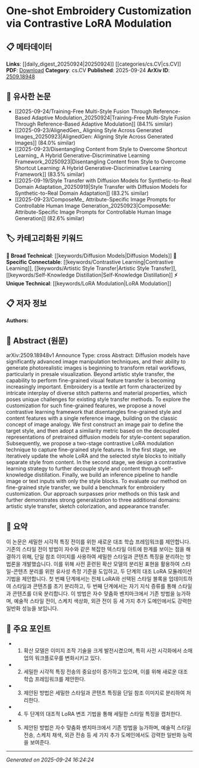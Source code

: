 <!-- KEYWORD_LINKING_METADATA:
{
  "processed_timestamp": "2025-09-24T16:24:24.147736",
  "vocabulary_version": "1.0",
  "selected_keywords": [
    "Diffusion Models",
    "Contrastive Learning",
    "LoRA Modulation",
    "Artistic Style Transfer",
    "Self-Knowledge Distillation"
  ],
  "rejected_keywords": [],
  "similarity_scores": {
    "Diffusion Models": 0.78,
    "Contrastive Learning": 0.82,
    "LoRA Modulation": 0.8,
    "Artistic Style Transfer": 0.79,
    "Self-Knowledge Distillation": 0.77
  },
  "extraction_method": "AI_prompt_based",
  "budget_applied": true,
  "candidates_json": {
    "candidates": [
      {
        "surface": "Diffusion Models",
        "canonical": "Diffusion Models",
        "aliases": [
          "Diffusion",
          "Diffusion Model"
        ],
        "category": "broad_technical",
        "rationale": "Diffusion models are central to the paper's methodology and connect to a wide range of image manipulation techniques.",
        "novelty_score": 0.55,
        "connectivity_score": 0.88,
        "specificity_score": 0.65,
        "link_intent_score": 0.78
      },
      {
        "surface": "Contrastive Learning",
        "canonical": "Contrastive Learning",
        "aliases": [
          "Contrastive",
          "Contrastive Framework"
        ],
        "category": "specific_connectable",
        "rationale": "The paper introduces a novel contrastive learning framework, which is key to its methodology and connects to broader machine learning concepts.",
        "novelty_score": 0.7,
        "connectivity_score": 0.85,
        "specificity_score": 0.8,
        "link_intent_score": 0.82
      },
      {
        "surface": "LoRA Modulation",
        "canonical": "LoRA Modulation",
        "aliases": [
          "Low-Rank Adaptation Modulation"
        ],
        "category": "unique_technical",
        "rationale": "LoRA Modulation is a unique technique proposed in the paper, crucial for its novel approach to style transfer.",
        "novelty_score": 0.75,
        "connectivity_score": 0.6,
        "specificity_score": 0.85,
        "link_intent_score": 0.8
      },
      {
        "surface": "Style Transfer",
        "canonical": "Artistic Style Transfer",
        "aliases": [
          "Style Transfer",
          "Visual Style Transfer"
        ],
        "category": "specific_connectable",
        "rationale": "Artistic style transfer is a key application area of the proposed method, linking it to existing literature and applications.",
        "novelty_score": 0.5,
        "connectivity_score": 0.9,
        "specificity_score": 0.7,
        "link_intent_score": 0.79
      },
      {
        "surface": "Self-Knowledge Distillation",
        "canonical": "Self-Knowledge Distillation",
        "aliases": [
          "Self-Distillation"
        ],
        "category": "specific_connectable",
        "rationale": "This technique is used in the paper to enhance the separation of style and content, connecting to broader themes in machine learning.",
        "novelty_score": 0.65,
        "connectivity_score": 0.75,
        "specificity_score": 0.78,
        "link_intent_score": 0.77
      }
    ],
    "ban_list_suggestions": [
      "image manipulation",
      "text inputs",
      "benchmark"
    ]
  },
  "decisions": [
    {
      "candidate_surface": "Diffusion Models",
      "resolved_canonical": "Diffusion Models",
      "decision": "linked",
      "scores": {
        "novelty": 0.55,
        "connectivity": 0.88,
        "specificity": 0.65,
        "link_intent": 0.78
      }
    },
    {
      "candidate_surface": "Contrastive Learning",
      "resolved_canonical": "Contrastive Learning",
      "decision": "linked",
      "scores": {
        "novelty": 0.7,
        "connectivity": 0.85,
        "specificity": 0.8,
        "link_intent": 0.82
      }
    },
    {
      "candidate_surface": "LoRA Modulation",
      "resolved_canonical": "LoRA Modulation",
      "decision": "linked",
      "scores": {
        "novelty": 0.75,
        "connectivity": 0.6,
        "specificity": 0.85,
        "link_intent": 0.8
      }
    },
    {
      "candidate_surface": "Style Transfer",
      "resolved_canonical": "Artistic Style Transfer",
      "decision": "linked",
      "scores": {
        "novelty": 0.5,
        "connectivity": 0.9,
        "specificity": 0.7,
        "link_intent": 0.79
      }
    },
    {
      "candidate_surface": "Self-Knowledge Distillation",
      "resolved_canonical": "Self-Knowledge Distillation",
      "decision": "linked",
      "scores": {
        "novelty": 0.65,
        "connectivity": 0.75,
        "specificity": 0.78,
        "link_intent": 0.77
      }
    }
  ]
}
-->

# One-shot Embroidery Customization via Contrastive LoRA Modulation

## 📋 메타데이터

**Links**: [[daily_digest_20250924|20250924]] [[categories/cs.CV|cs.CV]]
**PDF**: [Download](https://arxiv.org/pdf/2509.18948.pdf)
**Category**: cs.CV
**Published**: 2025-09-24
**ArXiv ID**: [2509.18948](https://arxiv.org/abs/2509.18948)

## 🔗 유사한 논문
- [[2025-09-24/Training-Free Multi-Style Fusion Through Reference-Based Adaptive Modulation_20250924|Training-Free Multi-Style Fusion Through Reference-Based Adaptive Modulation]] (84.1% similar)
- [[2025-09-23/AlignedGen_ Aligning Style Across Generated Images_20250923|AlignedGen: Aligning Style Across Generated Images]] (84.0% similar)
- [[2025-09-23/Disentangling Content from Style to Overcome Shortcut Learning_ A Hybrid Generative-Discriminative Learning Framework_20250923|Disentangling Content from Style to Overcome Shortcut Learning: A Hybrid Generative-Discriminative Learning Framework]] (83.5% similar)
- [[2025-09-19/Style Transfer with Diffusion Models for Synthetic-to-Real Domain Adaptation_20250919|Style Transfer with Diffusion Models for Synthetic-to-Real Domain Adaptation]] (83.2% similar)
- [[2025-09-23/ComposeMe_ Attribute-Specific Image Prompts for Controllable Human Image Generation_20250923|ComposeMe: Attribute-Specific Image Prompts for Controllable Human Image Generation]] (82.6% similar)

## 🏷️ 카테고리화된 키워드
**🧠 Broad Technical**: [[keywords/Diffusion Models|Diffusion Models]]
**🔗 Specific Connectable**: [[keywords/Contrastive Learning|Contrastive Learning]], [[keywords/Artistic Style Transfer|Artistic Style Transfer]], [[keywords/Self-Knowledge Distillation|Self-Knowledge Distillation]]
**⚡ Unique Technical**: [[keywords/LoRA Modulation|LoRA Modulation]]

## 📋 저자 정보

**Authors:** 

## 📄 Abstract (원문)

arXiv:2509.18948v1 Announce Type: cross 
Abstract: Diffusion models have significantly advanced image manipulation techniques, and their ability to generate photorealistic images is beginning to transform retail workflows, particularly in presale visualization. Beyond artistic style transfer, the capability to perform fine-grained visual feature transfer is becoming increasingly important. Embroidery is a textile art form characterized by intricate interplay of diverse stitch patterns and material properties, which poses unique challenges for existing style transfer methods. To explore the customization for such fine-grained features, we propose a novel contrastive learning framework that disentangles fine-grained style and content features with a single reference image, building on the classic concept of image analogy. We first construct an image pair to define the target style, and then adopt a similarity metric based on the decoupled representations of pretrained diffusion models for style-content separation. Subsequently, we propose a two-stage contrastive LoRA modulation technique to capture fine-grained style features. In the first stage, we iteratively update the whole LoRA and the selected style blocks to initially separate style from content. In the second stage, we design a contrastive learning strategy to further decouple style and content through self-knowledge distillation. Finally, we build an inference pipeline to handle image or text inputs with only the style blocks. To evaluate our method on fine-grained style transfer, we build a benchmark for embroidery customization. Our approach surpasses prior methods on this task and further demonstrates strong generalization to three additional domains: artistic style transfer, sketch colorization, and appearance transfer.

## 📝 요약

이 논문은 세밀한 시각적 특징 전이를 위한 새로운 대조 학습 프레임워크를 제안합니다. 기존의 스타일 전이 방법이 자수와 같은 복잡한 텍스타일 아트에 한계를 보이는 점을 해결하기 위해, 단일 참조 이미지를 사용하여 세밀한 스타일과 콘텐츠 특징을 분리하는 방법론을 개발했습니다. 이를 위해 사전 훈련된 확산 모델의 분리된 표현을 활용하여 스타일-콘텐츠 분리를 위한 유사성 측정 기준을 도입하고, 두 단계의 대조 LoRA 모듈레이션 기법을 제안합니다. 첫 번째 단계에서는 전체 LoRA와 선택된 스타일 블록을 업데이트하여 스타일과 콘텐츠를 초기 분리하고, 두 번째 단계에서는 자기 지식 증류를 통해 스타일과 콘텐츠를 더욱 분리합니다. 이 방법은 자수 맞춤화 벤치마크에서 기존 방법을 능가하며, 예술적 스타일 전이, 스케치 색상화, 외관 전이 등 세 가지 추가 도메인에서도 강력한 일반화 성능을 보입니다.

## 🎯 주요 포인트

- 1. 확산 모델은 이미지 조작 기술을 크게 발전시켰으며, 특히 사전 시각화에서 소매업의 워크플로우를 변화시키고 있다.
- 2. 세밀한 시각적 특징 전송의 중요성이 증가하고 있으며, 이를 위해 새로운 대조 학습 프레임워크를 제안한다.
- 3. 제안된 방법은 세밀한 스타일과 콘텐츠 특징을 단일 참조 이미지로 분리하여 처리한다.
- 4. 두 단계의 대조적 LoRA 변조 기법을 통해 세밀한 스타일 특징을 캡처한다.
- 5. 제안된 방법은 자수 맞춤화 벤치마크에서 기존 방법을 능가하며, 예술적 스타일 전송, 스케치 채색, 외관 전송 등 세 가지 추가 도메인에서도 강력한 일반화 능력을 보여준다.


---

*Generated on 2025-09-24 16:24:24*